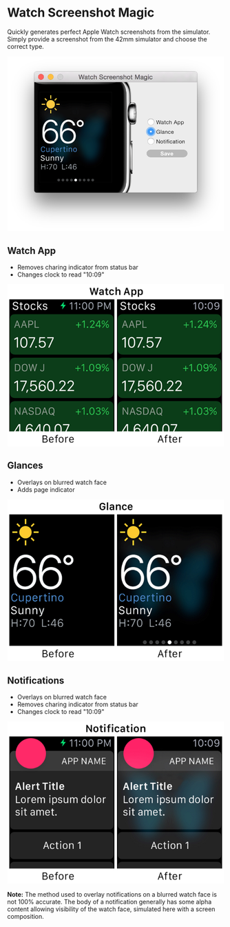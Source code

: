 # Watch Screenshot Magic

Quickly generates perfect Apple Watch screenshots from the simulator. Simply provide a screenshot from the 42mm simulator and choose the correct type.

![Screenshot](screenshot.png)

## Watch App

* Removes charing indicator from status bar
* Changes clock to read "10:09"

![Watch App](app-before-after.png)

## Glances

* Overlays on blurred watch face
* Adds page indicator

![Glances](glance-before-after.png)

## Notifications

* Overlays on blurred watch face
* Removes charing indicator from status bar
* Changes clock to read "10:09"

![Notifications](notification-before-after.png)

__Note:__ The method used to overlay notifications on a blurred watch face is not 100% accurate. The body of a notification generally has some alpha content allowing visibility of the watch face, simulated here with a screen composition.
